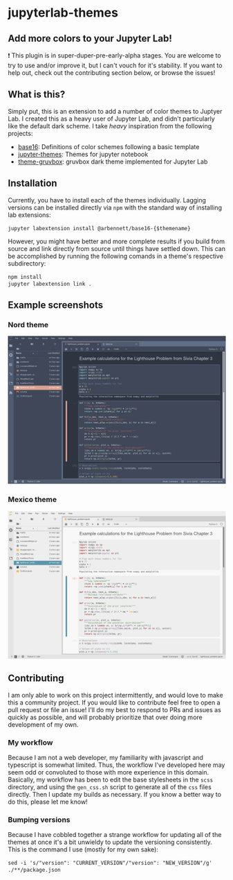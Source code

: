 # jupyterlab-themes

## Add more colors to your Jupyter Lab!

:exclamation: This plugin is in super-duper-pre-early-alpha stages. You are welcome to try to use and/or improve it,
 but I can't vouch for it's stability. If you want to help out, check out the contributing section below, or browse the
 issues!

## What is this?
Simply put, this is an extension to add a number of color themes to Juptyer Lab. I created this as a heavy user of
Jupyter Lab, and didn't particularly like the default dark scheme. I take *heavy* inspiration from the following
projects:

 - [base16](https://github.com/chriskempson/base16): Definitions of color schemes following a basic template
 - [jupyter-themes](https://github.com/dunovank/jupyter-themes): Themes for jupyter notebook
 - [theme-gruvbox](https://github.com/Rahlir/theme-gruvbox): gruvbox dark theme implemented for Jupyter Lab

## Installation
Currently, you have to install each of the themes individually. Lagging versions can be installed directly
via `npm` with the standard way of installing lab extensions:

```
jupyter labextension install @arbennett/base16-{$themename}
```

However, you might have better and more complete results if you build from source and link directly from
source until things have settled down. This can be accomplished by running the following comands in a
theme's respective subdirectory:

```
npm install
jupyter labextension link .
```

## Example screenshots

### Nord theme
![nord](./screenshots/nord.png "Nord theme screenshot")

### Mexico theme
![mexico](./screenshots/mexico-light.png "Mexico theme screenshot")

## Contributing
I am only able to work on this project intermittently, and would love to make this a community project.
If you would like to contribute feel free to open a pull request or file an issue! I'll do my best to
respond to PRs and issues as quickly as possible, and will probably prioritize that over doing more
development of my own.

### My workflow
Because I am not a web developer, my familiarity with javascript and typescript is somewhat limited.
Thus, the workflow I've developed here may seem odd or convoluted to those with more experience in this
domain. Basically, my workflow has been to edit the base stylesheets in the `scss` directory, and using the
`gen_css.sh` script to generate all of the `css` files directly. Then I update my builds as necessary.
If you know a better way to do this, please let me know!

### Bumping versions
Because I have cobbled together a strange workflow for updating all of the themes at once it's a bit unwieldy
to update the versioning consistently. This is the command I use (mostly for my own sake):

```
sed -i 's/"version": "CURRENT_VERSION"/"version": "NEW_VERSION"/g' ./**/package.json
```
